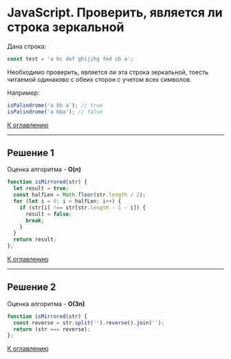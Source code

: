 # JavaScript. Проверить, является ли строка зеркальной

Дана строка:
```javascript
const test = 'a bc def ghijihg fed cb a';
```
Необходимо проверить, является ли эта строка зеркальной, тоесть читаемой одинаково с обеих сторон с учетом всех символов.

Например:
```javascript
isPalindrome('a bb a'); // true
isPalindrome('a bba'); // false
```

[К оглавлению](../README.md)

---

## Решение 1
Оценка алгоритма - **O(n)**

```javascript
function isMirrored(str) {
  let result = true;
  const halfLen = Math.floor(str.length / 2);
  for (let i = 0; i < halfLen; i++) {
    if (str[i] !== str[str.length - 1 - i]) {
      result = false;
      break;
    }
  }
  return result;
};
```

[К оглавлению](../README.md)

---

## Решение 2
Оценка алгоритма - **O(3n)**

```javascript
function isMirrored(str) {
  const reverse = str.split('').reverse().join('');
  return (str === reverse);
};
```

[К оглавлению](../README.md)
